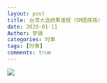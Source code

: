 ```yaml
---
layout: post
title: 台湾大选结果速报（SM图床版）
date: 2020-01-11
Author: 梦貘
categories: 时事
tags: [时事]
comments: true
--- 
```


![](https://i.loli.net/2020/01/11/wiruVUfCgXczxRO.png)
